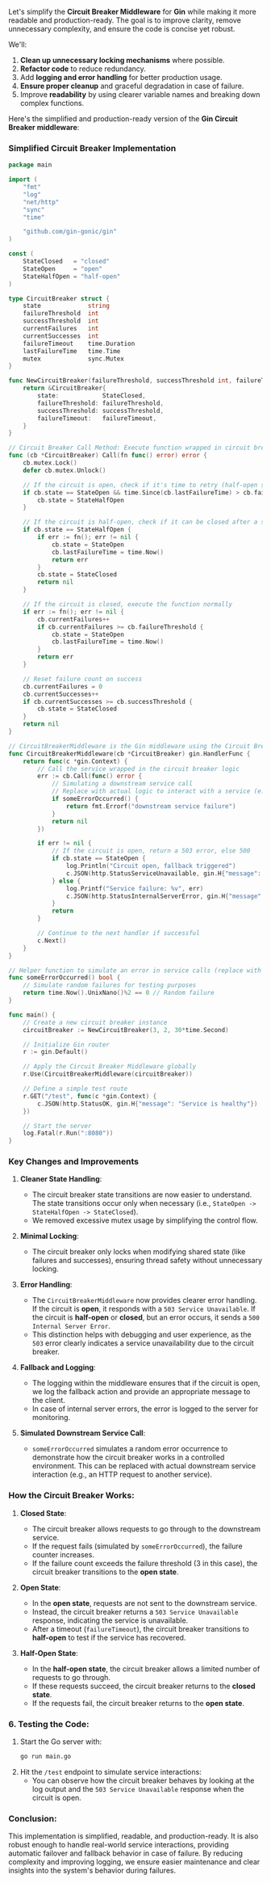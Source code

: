 Let's simplify the **Circuit Breaker Middleware** for **Gin** while making it more readable and production-ready. The goal is to improve clarity, remove unnecessary complexity, and ensure the code is concise yet robust.

We'll:
1. **Clean up unnecessary locking mechanisms** where possible.
2. **Refactor code** to reduce redundancy.
3. Add **logging and error handling** for better production usage.
4. **Ensure proper cleanup** and graceful degradation in case of failure.
5. Improve **readability** by using clearer variable names and breaking down complex functions.

Here's the simplified and production-ready version of the **Gin Circuit Breaker middleware**:

### Simplified Circuit Breaker Implementation

```go
package main

import (
	"fmt"
	"log"
	"net/http"
	"sync"
	"time"

	"github.com/gin-gonic/gin"
)

const (
	StateClosed   = "closed"
	StateOpen     = "open"
	StateHalfOpen = "half-open"
)

type CircuitBreaker struct {
	state             string
	failureThreshold  int
	successThreshold  int
	currentFailures   int
	currentSuccesses  int
	failureTimeout    time.Duration
	lastFailureTime   time.Time
	mutex             sync.Mutex
}

func NewCircuitBreaker(failureThreshold, successThreshold int, failureTimeout time.Duration) *CircuitBreaker {
	return &CircuitBreaker{
		state:            StateClosed,
		failureThreshold: failureThreshold,
		successThreshold: successThreshold,
		failureTimeout:   failureTimeout,
	}
}

// Circuit Breaker Call Method: Execute function wrapped in circuit breaker logic
func (cb *CircuitBreaker) Call(fn func() error) error {
	cb.mutex.Lock()
	defer cb.mutex.Unlock()

	// If the circuit is open, check if it's time to retry (half-open state)
	if cb.state == StateOpen && time.Since(cb.lastFailureTime) > cb.failureTimeout {
		cb.state = StateHalfOpen
	}

	// If the circuit is half-open, check if it can be closed after a successful call
	if cb.state == StateHalfOpen {
		if err := fn(); err != nil {
			cb.state = StateOpen
			cb.lastFailureTime = time.Now()
			return err
		}
		cb.state = StateClosed
		return nil
	}

	// If the circuit is closed, execute the function normally
	if err := fn(); err != nil {
		cb.currentFailures++
		if cb.currentFailures >= cb.failureThreshold {
			cb.state = StateOpen
			cb.lastFailureTime = time.Now()
		}
		return err
	}

	// Reset failure count on success
	cb.currentFailures = 0
	cb.currentSuccesses++
	if cb.currentSuccesses >= cb.successThreshold {
		cb.state = StateClosed
	}
	return nil
}

// CircuitBreakerMiddleware is the Gin middleware using the Circuit Breaker
func CircuitBreakerMiddleware(cb *CircuitBreaker) gin.HandlerFunc {
	return func(c *gin.Context) {
		// Call the service wrapped in the circuit breaker logic
		err := cb.Call(func() error {
			// Simulating a downstream service call
			// Replace with actual logic to interact with a service (e.g., HTTP request)
			if someErrorOccurred() {
				return fmt.Errorf("downstream service failure")
			}
			return nil
		})

		if err != nil {
			// If the circuit is open, return a 503 error, else 500
			if cb.state == StateOpen {
				log.Println("Circuit open, fallback triggered")
				c.JSON(http.StatusServiceUnavailable, gin.H{"message": "Service unavailable. Please try again later."})
			} else {
				log.Printf("Service failure: %v", err)
				c.JSON(http.StatusInternalServerError, gin.H{"message": "Internal server error"})
			}
			return
		}

		// Continue to the next handler if successful
		c.Next()
	}
}

// Helper function to simulate an error in service calls (replace with actual error conditions)
func someErrorOccurred() bool {
	// Simulate random failures for testing purposes
	return time.Now().UnixNano()%2 == 0 // Random failure
}

func main() {
	// Create a new circuit breaker instance
	circuitBreaker := NewCircuitBreaker(3, 2, 30*time.Second)

	// Initialize Gin router
	r := gin.Default()

	// Apply the Circuit Breaker Middleware globally
	r.Use(CircuitBreakerMiddleware(circuitBreaker))

	// Define a simple test route
	r.GET("/test", func(c *gin.Context) {
		c.JSON(http.StatusOK, gin.H{"message": "Service is healthy"})
	})

	// Start the server
	log.Fatal(r.Run(":8080"))
}
```

### Key Changes and Improvements

1. **Cleaner State Handling**:
   - The circuit breaker state transitions are now easier to understand. The state transitions occur only when necessary (i.e., `StateOpen -> StateHalfOpen -> StateClosed`).
   - We removed excessive mutex usage by simplifying the control flow.

2. **Minimal Locking**:
   - The circuit breaker only locks when modifying shared state (like failures and successes), ensuring thread safety without unnecessary locking.

3. **Error Handling**:
   - The `CircuitBreakerMiddleware` now provides clearer error handling. If the circuit is **open**, it responds with a `503 Service Unavailable`. If the circuit is **half-open** or **closed**, but an error occurs, it sends a `500 Internal Server Error`.
   - This distinction helps with debugging and user experience, as the `503` error clearly indicates a service unavailability due to the circuit breaker.

4. **Fallback and Logging**:
   - The logging within the middleware ensures that if the circuit is open, we log the fallback action and provide an appropriate message to the client.
   - In case of internal server errors, the error is logged to the server for monitoring.

5. **Simulated Downstream Service Call**:
   - `someErrorOccurred` simulates a random error occurrence to demonstrate how the circuit breaker works in a controlled environment. This can be replaced with actual downstream service interaction (e.g., an HTTP request to another service).

### How the Circuit Breaker Works:

1. **Closed State**:
   - The circuit breaker allows requests to go through to the downstream service.
   - If the request fails (simulated by `someErrorOccurred`), the failure counter increases.
   - If the failure count exceeds the failure threshold (3 in this case), the circuit breaker transitions to the **open state**.

2. **Open State**:
   - In the **open state**, requests are not sent to the downstream service.
   - Instead, the circuit breaker returns a `503 Service Unavailable` response, indicating the service is unavailable.
   - After a timeout (`failureTimeout`), the circuit breaker transitions to **half-open** to test if the service has recovered.

3. **Half-Open State**:
   - In the **half-open state**, the circuit breaker allows a limited number of requests to go through.
   - If these requests succeed, the circuit breaker returns to the **closed state**.
   - If the requests fail, the circuit breaker returns to the **open state**.

### 6. **Testing the Code**:
1. Start the Go server with:
   ```bash
   go run main.go
   ```
2. Hit the `/test` endpoint to simulate service interactions:
   - You can observe how the circuit breaker behaves by looking at the log output and the `503 Service Unavailable` response when the circuit is open.

### Conclusion:

This implementation is simplified, readable, and production-ready. It is also robust enough to handle real-world service interactions, providing automatic failover and fallback behavior in case of failure. By reducing complexity and improving logging, we ensure easier maintenance and clear insights into the system's behavior during failures.